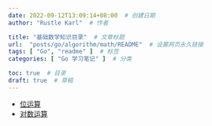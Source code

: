 ```yaml
---
date: 2022-09-12T13:09:14+08:00  # 创建日期
author: "Rustle Karl"  # 作者

title: "基础数学知识目录"  # 文章标题
url:  "posts/go/algorithm/math/README"  # 设置网页永久链接
tags: [ "Go", "readme" ]  # 标签
categories: [ "Go 学习笔记" ]  # 分类

toc: true  # 目录
draft: true  # 草稿
---
```


- [位运算](bit_operation.md)
- [对数运算](log_operation.md)
